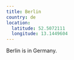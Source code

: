 ```yaml
---
title: Berlin
country: de
location:
  latitude: 52.5072111
  longitude: 13.1449604
---
```


Berlin is in Germany.

